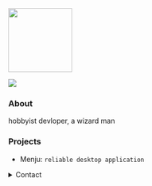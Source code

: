 <img src="https://github.com/johainworks/johainworks/blob/12adee01f2631ee4547c3e292faaaf614cec2643/images/logo.png" height="128">

![](https://komarev.com/ghpvc/?username=johainworks&style=flat-square)

### About
hobbyist devloper, a wizard man

### Projects
- Menju: `reliable desktop application`

<details>

<summary>Contact</summary>
  
  - Discord: `Johain#00339`   
  - Email: `johain@courvix.com`
</details>
